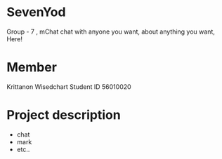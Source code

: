 # SevenYod
Group - 7 , mChat chat with anyone you want, about anything you want, Here!

# Member
Krittanon Wisedchart Student ID 56010020

# Project description
  - chat
  - mark
  - etc..
